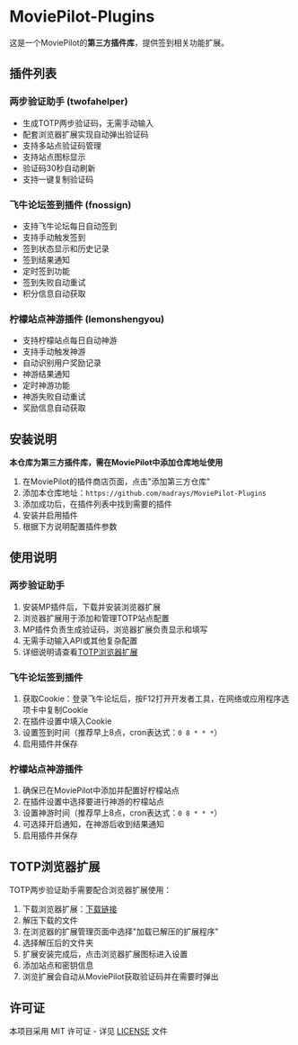 # MoviePilot-Plugins

这是一个MoviePilot的**第三方插件库**，提供签到相关功能扩展。

## 插件列表

### 两步验证助手 (twofahelper)
- 生成TOTP两步验证码，无需手动输入
- 配套浏览器扩展实现自动弹出验证码
- 支持多站点验证码管理
- 支持站点图标显示
- 验证码30秒自动刷新
- 支持一键复制验证码

### 飞牛论坛签到插件 (fnossign)
- 支持飞牛论坛每日自动签到
- 支持手动触发签到 
- 签到状态显示和历史记录
- 签到结果通知
- 定时签到功能
- 签到失败自动重试
- 积分信息自动获取

### 柠檬站点神游插件 (lemonshengyou)
- 支持柠檬站点每日自动神游
- 支持手动触发神游
- 自动识别用户奖励记录
- 神游结果通知
- 定时神游功能
- 神游失败自动重试
- 奖励信息自动获取

## 安装说明

**本仓库为第三方插件库，需在MoviePilot中添加仓库地址使用**

1. 在MoviePilot的插件商店页面，点击"添加第三方仓库"
2. 添加本仓库地址：`https://github.com/madrays/MoviePilot-Plugins`
3. 添加成功后，在插件列表中找到需要的插件
4. 安装并启用插件
5. 根据下方说明配置插件参数

## 使用说明

### 两步验证助手
1. 安装MP插件后，下载并安装浏览器扩展
2. 浏览器扩展用于添加和管理TOTP站点配置
3. MP插件负责生成验证码，浏览器扩展负责显示和填写
4. 无需手动输入API或其他复杂配置
5. 详细说明请查看[TOTP浏览器扩展](#totp-browser-extension)

### 飞牛论坛签到插件
1. 获取Cookie：登录飞牛论坛后，按F12打开开发者工具，在网络或应用程序选项卡中复制Cookie
2. 在插件设置中填入Cookie
3. 设置签到时间（推荐早上8点，cron表达式：`0 8 * * *`）
4. 启用插件并保存

### 柠檬站点神游插件
1. 确保已在MoviePilot中添加并配置好柠檬站点
2. 在插件设置中选择要进行神游的柠檬站点
3. 设置神游时间（推荐早上8点，cron表达式：`0 8 * * *`）
4. 可选择开启通知，在神游后收到结果通知
5. 启用插件并保存

## TOTP浏览器扩展

TOTP两步验证助手需要配合浏览器扩展使用：

1. 下载浏览器扩展：[下载链接](https://github.com/madrays/MoviePilot-Plugins/raw/main/TOTP-Extension.zip)
2. 解压下载的文件
3. 在浏览器的扩展管理页面中选择"加载已解压的扩展程序"
4. 选择解压后的文件夹
5. 扩展安装完成后，点击浏览器扩展图标进入设置
6. 添加站点和密钥信息
7. 浏览扩展会自动从MoviePilot获取验证码并在需要时弹出

## 许可证

本项目采用 MIT 许可证 - 详见 [LICENSE](LICENSE) 文件 